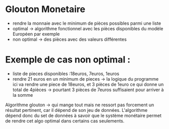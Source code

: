 # Glouton Monetaire
- rendre la monnaie avec le minimum de pièces possibles parmi une liste
- optimal -> algorithme fonctionnel avec les pièces disponibles du modèle Européen par exemple
- non optimal -> des pièces avec des valeurs différentes

# Exemple de cas non optimal : 
- liste de pieces disponibles :18euros, 7euros, 1euros
- rendre 21 euros en un minimum de pieces
-> la logique du programme ici va rendre une piece de 18euros, et 3 pièces de 1euro ce qui donne un total de 4pièces
-> pourtant 3 pièces de 7euros suffisaient pour arriver à la somme

Algorithme glouton -> qui mange tout mais ne ressort pas forcement un résultat pertinent, car il dépend de son jeu de données. L'algorithme dépend donc du set de données à savoir que le système monétaire permet de rendre cet algo optimal dans certains cas seulements.
